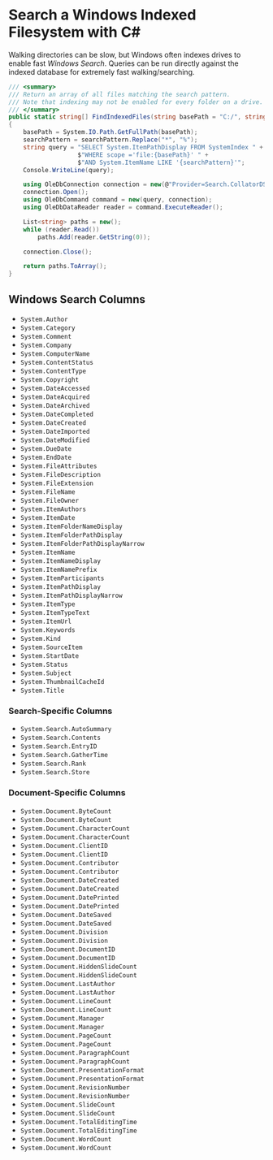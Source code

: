 # Search a Windows Indexed Filesystem with C#

Walking directories can be slow, but Windows often indexes drives to enable fast _Windows Search_. Queries can be run directly against the indexed database for extremely fast walking/searching.

```cs
/// <summary>
/// Return an array of all files matching the search pattern.
/// Note that indexing may not be enabled for every folder on a drive.
/// </summary>
public static string[] FindIndexedFiles(string basePath = "C:/", string searchPattern = "*.log")
{
    basePath = System.IO.Path.GetFullPath(basePath);
    searchPattern = searchPattern.Replace("*", "%");
    string query = "SELECT System.ItemPathDisplay FROM SystemIndex " +
                   $"WHERE scope ='file:{basePath}' " +
                   $"AND System.ItemName LIKE '{searchPattern}'";
    Console.WriteLine(query);

    using OleDbConnection connection = new(@"Provider=Search.CollatorDSO;Extended Properties=""Application=Windows""");
    connection.Open();
    using OleDbCommand command = new(query, connection);
    using OleDbDataReader reader = command.ExecuteReader();

    List<string> paths = new();
    while (reader.Read())
        paths.Add(reader.GetString(0));

    connection.Close();

    return paths.ToArray();
}
```

## Windows Search Columns
* `System.Author`
* `System.Category`
* `System.Comment`
* `System.Company`
* `System.ComputerName`
* `System.ContentStatus`
* `System.ContentType`
* `System.Copyright`
* `System.DateAccessed`
* `System.DateAcquired`
* `System.DateArchived`
* `System.DateCompleted`
* `System.DateCreated`
* `System.DateImported`
* `System.DateModified`
* `System.DueDate`
* `System.EndDate`
* `System.FileAttributes`
* `System.FileDescription`
* `System.FileExtension`
* `System.FileName`
* `System.FileOwner`
* `System.ItemAuthors`
* `System.ItemDate`
* `System.ItemFolderNameDisplay`
* `System.ItemFolderPathDisplay`
* `System.ItemFolderPathDisplayNarrow`
* `System.ItemName`
* `System.ItemNameDisplay`
* `System.ItemNamePrefix`
* `System.ItemParticipants`
* `System.ItemPathDisplay`
* `System.ItemPathDisplayNarrow`
* `System.ItemType`
* `System.ItemTypeText`
* `System.ItemUrl`
* `System.Keywords`
* `System.Kind`
* `System.SourceItem`
* `System.StartDate`
* `System.Status`
* `System.Subject`
* `System.ThumbnailCacheId`
* `System.Title`

### Search-Specific Columns
* `System.Search.AutoSummary`
* `System.Search.Contents`
* `System.Search.EntryID`
* `System.Search.GatherTime`
* `System.Search.Rank`
* `System.Search.Store`

### Document-Specific Columns
* `System.Document.ByteCount`
* `System.Document.ByteCount`
* `System.Document.CharacterCount`
* `System.Document.CharacterCount`
* `System.Document.ClientID`
* `System.Document.ClientID`
* `System.Document.Contributor`
* `System.Document.Contributor`
* `System.Document.DateCreated`
* `System.Document.DateCreated`
* `System.Document.DatePrinted`
* `System.Document.DatePrinted`
* `System.Document.DateSaved`
* `System.Document.DateSaved`
* `System.Document.Division`
* `System.Document.Division`
* `System.Document.DocumentID`
* `System.Document.DocumentID`
* `System.Document.HiddenSlideCount`
* `System.Document.HiddenSlideCount`
* `System.Document.LastAuthor`
* `System.Document.LastAuthor`
* `System.Document.LineCount`
* `System.Document.LineCount`
* `System.Document.Manager`
* `System.Document.Manager`
* `System.Document.PageCount`
* `System.Document.PageCount`
* `System.Document.ParagraphCount`
* `System.Document.ParagraphCount`
* `System.Document.PresentationFormat`
* `System.Document.PresentationFormat`
* `System.Document.RevisionNumber`
* `System.Document.RevisionNumber`
* `System.Document.SlideCount`
* `System.Document.SlideCount`
* `System.Document.TotalEditingTime`
* `System.Document.TotalEditingTime`
* `System.Document.WordCount`
* `System.Document.WordCount`
